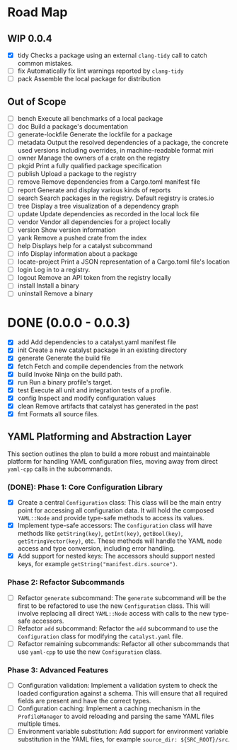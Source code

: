 #  Road Map

## WIP 0.0.4
- [x] tidy                 Checks a package using an external `clang-tidy` call to catch common mistakes.
- [ ] fix                  Automatically fix lint warnings reported by `clang-tidy`
- [ ] pack                 Assemble the local package for distribution

## Out of Scope
- [ ] bench                Execute all benchmarks of a local package
- [ ] doc                  Build a package's documentation
- [ ] generate-lockfile    Generate the lockfile for a package
- [ ] metadata             Output the resolved dependencies of a package, the concrete used versions including overrides, in machine-readable format miri
- [ ] owner                Manage the owners of a crate on the registry
- [ ] pkgid                Print a fully qualified package specification
- [ ] publish              Upload a package to the registry
- [ ] remove               Remove dependencies from a Cargo.toml manifest file
- [ ] report               Generate and display various kinds of reports
- [ ] search               Search packages in the registry. Default registry is crates.io
- [ ] tree                 Display a tree visualization of a dependency graph
- [ ] update               Update dependencies as recorded in the local lock file
- [ ] vendor               Vendor all dependencies for a project locally
- [ ] version              Show version information
- [ ] yank                 Remove a pushed crate from the index
- [ ] help                 Displays help for a catalyst subcommand
- [ ] info                 Display information about a package
- [ ] locate-project       Print a JSON representation of a Cargo.toml file's location
- [ ] login                Log in to a registry.
- [ ] logout               Remove an API token from the registry locally
- [ ] install              Install a binary
- [ ] uninstall            Remove a binary

# DONE (0.0.0 - 0.0.3)

- [x] add                  Add dependencies to a catalyst.yaml manifest file
- [x] init                 Create a new catalyst package in an existing directory
- [x] generate             Generate the build file
- [x] fetch                Fetch and compile dependencies from the network
- [x] build                Invoke Ninja on the build path.
- [x] run                  Run a binary profile's target.
- [x] test                 Execute all unit and integration tests of a profile.
- [x] config               Inspect and modify configuration values
- [x] clean                Remove artifacts that catalyst has generated in the past
- [x] fmt                  Formats all source files.

## YAML Platforming and Abstraction Layer

This section outlines the plan to build a more robust and maintainable platform for handling YAML configuration files,
moving away from direct `yaml-cpp` calls in the subcommands.

### (DONE): Phase 1: Core Configuration Library

-   [x] Create a central `Configuration` class: This class will be the main entry point for accessing all configuration
data. It will hold the composed `YAML::Node` and provide type-safe methods to access its values.
-   [x] Implement type-safe accessors: The `Configuration` class will have methods like
`getString(key)`, `getInt(key)`, `getBool(key)`, `getStringVector(key)`, etc. These methods will handle the YAML node access and type conversion, including error handling.
-   [x] Add support for nested keys: The accessors should support nested keys, for example `getString("manifest.dirs.source")`.

### Phase 2: Refactor Subcommands

-   [ ] Refactor `generate` subcommand: The `generate` subcommand will be the first to be refactored to use the new `Configuration` class. This will involve replacing all direct `YAML::Node` access with calls to the new type-safe accessors.
-   [ ] Refactor `add` subcommand: Refactor the `add` subcommand to use the `Configuration` class for modifying the `catalyst.yaml` file.
-   [ ] Refactor remaining subcommands: Refactor all other subcommands that use `yaml-cpp` to use the new `Configuration` class.

### Phase 3: Advanced Features

-   [ ] Configuration validation: Implement a validation system to check the loaded configuration against a schema. This will ensure that all required fields are present and have the correct types.
-   [ ] Configuration caching: Implement a caching mechanism in the `ProfileManager` to avoid reloading and parsing the same YAML files multiple times.
-   [ ] Environment variable substitution: Add support for environment variable substitution in the YAML files, for example `source_dir: ${SRC_ROOT}/src`.
